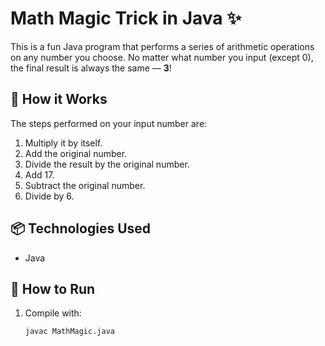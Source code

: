 # Math Magic Trick in Java ✨

This is a fun Java program that performs a series of arithmetic operations on any number you choose. No matter what number you input (except 0), the final result is always the same — **3**!

## 🔢 How it Works
The steps performed on your input number are:
1. Multiply it by itself.
2. Add the original number.
3. Divide the result by the original number.
4. Add 17.
5. Subtract the original number.
6. Divide by 6.

## 📦 Technologies Used
- Java

## 🚀 How to Run
1. Compile with:
   ```bash
   javac MathMagic.java

